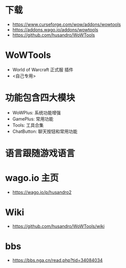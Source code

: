 # 下载
* https://www.curseforge.com/wow/addons/wowtools
* https://addons.wago.io/addons/wowtools
* https://github.com/husandro/WoWTools

# WoWTools
* World of Warcraft 正式服 插件
* <自己专用>

# 功能包含四大模块
* WoWPlus: 系统功能增强
* GamePlus: 常用功能
* Tools: 工具合集
* ChatButton: 聊天按钮和常用功能

# 语言跟随游戏语言

# wago.io 主页
* https://wago.io/p/husandro2

# Wiki
* https://github.com/husandro/WoWTools/wiki

# bbs
* https://bbs.nga.cn/read.php?tid=34084034

